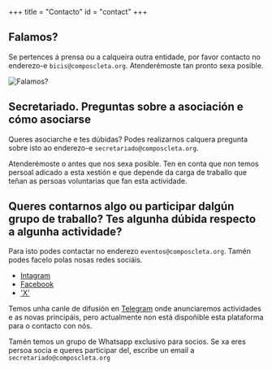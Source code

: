 +++
title = "Contacto"
id = "contact"
+++

## Falamos?

Se pertences á prensa ou a calqueira outra entidade, por favor contacto no enderezo-e `bicis@composcleta.org`. Atenderémoste tan pronto sexa posible.

![Falamos?](/img/contact/radio-composcleta.jpg)

## Secretariado. Preguntas sobre a asociación e cómo asociarse

Queres asociarche e tes dúbidas? Podes realizarnos calquera pregunta sobre isto ao enderezo-e `secretariado@composcleta.org`.

Atenderémoste o antes que nos sexa posible. Ten en conta que non temos persoal adicado a esta xestión e que depende da carga de traballo que teñan as persoas voluntarias que fan esta actividade.

## Queres contarnos algo ou participar dalgún grupo de traballo? Tes algunha dúbida respecto a algunha actividade?

Para isto podes contactar no enderezo `eventos@composcleta.org`. Tamén podes facelo polas nosas redes sociáis.

- [Intagram](https://www.instagram.com/composcleta/)
- [Facebook](https://www.facebook.com/composcleta)
- ['X'](https://twitter.com/composcleta)

Temos unha canle de difusión en [Telegram](https://t.me/composcleta/) onde anunciaremos actividades e as novas principáis, pero actualmente non está dispoñible esta plataforma para o contacto con nós.

Tamén temos un grupo de Whatsapp exclusivo para socios. Se xa eres persoa socia e queres participar del, escribe un email a `secretariado@composcleta.org`
